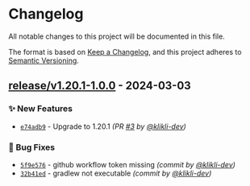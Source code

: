 # Changelog
All notable changes to this project will be documented in this file.

The format is based on [Keep a Changelog](https://keepachangelog.com/en/1.0.0/),
and this project adheres to [Semantic Versioning](https://semver.org/spec/v2.0.0.html).

## [release/v1.20.1-1.0.0] - 2024-03-03
### :sparkles: New Features
- [`e74adb9`](https://github.com/klikli-dev/occultism-kubejs/commit/e74adb97f53f3aba0701da318adfb7da01d53d1c) - Upgrade to 1.20.1 *(PR [#3](https://github.com/klikli-dev/occultism-kubejs/pull/3) by [@klikli-dev](https://github.com/klikli-dev))*

### :bug: Bug Fixes
- [`5f9e576`](https://github.com/klikli-dev/occultism-kubejs/commit/5f9e576b04c032b3b0eceda58d9cefb6d899f87c) - github workflow token missing *(commit by [@klikli-dev](https://github.com/klikli-dev))*
- [`32b41ed`](https://github.com/klikli-dev/occultism-kubejs/commit/32b41ed8ec511d63afcc680cb1980a69ad95fa33) - gradlew not executable *(commit by [@klikli-dev](https://github.com/klikli-dev))*


[release/v1.20.1-1.0.0]: https://github.com/klikli-dev/occultism-kubejs/compare/release/v1.20.1-0.0.0...release/v1.20.1-1.0.0